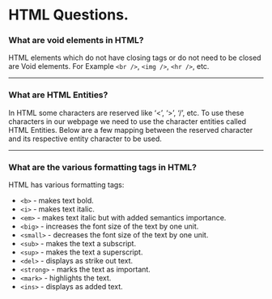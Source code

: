 # HTML Questions.

### What are void elements in HTML?

HTML elements which do not have closing tags or do not need to be closed are Void elements. For Example `<br />`, `<img />`, `<hr />`, etc.

---

### What are HTML Entities?

In HTML some characters are reserved like ‘<’, ‘>’, ‘/’, etc. To use these characters in our webpage we need to use the character entities called HTML Entities. Below are a few mapping between the reserved character and its respective entity character to be used.

---

### What are the various formatting tags in HTML?

HTML has various formatting tags:

- `<b>` - makes text bold.
- `<i>` - makes text italic.
- `<em>` - makes text italic but with added semantics importance.
- `<big>` - increases the font size of the text by one unit.
- `<small>` - decreases the font size of the text by one unit.
- `<sub>` - makes the text a subscript.
- `<sup>` - makes the text a superscript.
- `<del>` - displays as strike out text.
- `<strong>` - marks the text as important.
- `<mark>` - highlights the text.
- `<ins>` - displays as added text.

